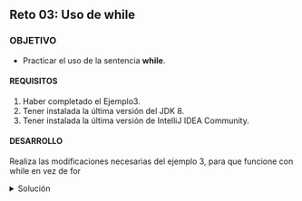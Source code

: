 ## Reto 03: Uso de while

### OBJETIVO 

- Practicar el uso de la sentencia **while**.

#### REQUISITOS 

1. Haber completado el Ejemplo3.
2. Tener instalada la última versión del JDK 8.
3. Tener instalada la última versión de IntelliJ IDEA Community.

#### DESARROLLO

Realiza las modificaciones necesarias del ejemplo 3, para que funcione con while en vez de for

<details>
	<summary>Solución</summary>
	
1. En el IDE IntelliJ IDEA, crea un nuevo proyecto llamado **While**.

2. Dentro del proyecto crea un nuevo paquete llamado **org.bedu.java.jse.basico.sesion2.reto3**.

3. Dentro del paquete anterior crea una nueva clase llamada **While** y dentro de esta un método **main**.

4. Dentro del método **main** inicia creando un ciclo para imprimir en consola los valores de 1 al 10. Recuerda que en el caso de **while**, la variable que se usa como índice debe declararse e inicializarse afuera del ciclo.

Esta variable podemos incrementarla dentro del ciclo, en la condición, de la siguiente forma:

```java
 	short i = 0;

        while (++i <= 10) {
            System.out.println("El valor de i es " + i);
        }
```
5. Ejecuta el código de la aplicación, con lo que debes obtener la siguiente salida:

		El valor de i es 1
		El valor de i es 2
		El valor de i es 3
		El valor de i es 4
		El valor de i es 5
		El valor de i es 6
		El valor de i es 7
		El valor de i es 8
		El valor de i es 9
		El valor de i es 10

Nota que como estás incrementando el valor de **i** en la condición, debes inicializar su valor en **0**. Si quieres cambiar esto, puedes usar un ciclo **do...while***, de la siguiente forma:

```java
	short i = 1;

        do {
            System.out.println("El valor de i es " + i);
        } while (i++ < 10);
```


6. Ahora, para la segunda parte deberás tomar los valores desde un arreglo. Primero, declara el arreglo de valores de la siguiente forma:

```java
short[] valores = {1, 2, 3, 4, 5, 6, 7, 8, 9, 10};	
```

7. Recuerda que los arreglos tienen su primer valor en la posición 0, por lo que el índice que uses debe comenzar en este número. Los arreglos contienen un atributo length que indica el número de elementos dentro del arreglo; también, recuerda que cuando se usa el ciclo **while**, la variable que sirve como índice debe declrarse e inicializarse fuera del ciclo:

```java
        short i = 0;

        while(i < valores.length){
            System.out.println("El valor actual del arreglo es " + valores[i++]);
        }
```
Nota como en esta ocasión, el incremento del valor **i** se ha movido hasta el momento que hacemos la lectura del valor en el arreglo, y no dentro de la condición. Si lo haces de otra manera, el incremento no se hará de la forma correcta y corres el riesgo de que ocurra un error.
 
8. Para terminar, realiza las modificaciones para solo imprimir los valores pares dentro del arreglo. En este caso del valor de **i** debe inicializarse en **1** y no en 0. Además, el incremento de valor debe realizarse como el último paso dentro del ciclo, para evitar un error al momento de hacer la lectura, de la siguiente forma:

```java
	short i = 1;
        while(i <= valores.length){
            System.out.println("El valor actual del arreglo es " + valores[i]);
            i += 2;
        }
```
	
Con esto, debes obtener la siguiente salida en la consola:

![imagen](img/img_01.jpg)

</details> 



